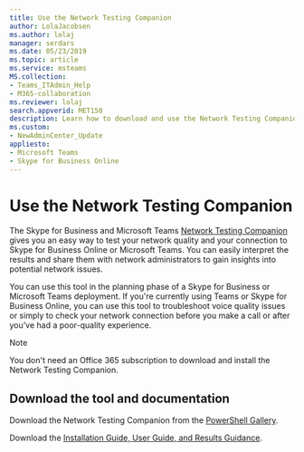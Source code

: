 ```yaml
---
title: Use the Network Testing Companion
author: LolaJacobsen
ms.author: lolaj
manager: serdars
ms.date: 05/23/2019
ms.topic: article
ms.service: msteams
MS.collection: 
- Teams_ITAdmin_Help
- M365-collaboration
ms.reviewer: lolaj
search.appverid: MET150
description: Learn how to download and use the Network Testing Companion tool.
ms.custom:
- NewAdminCenter_Update
appliesto: 
- Microsoft Teams
- Skype for Business Online
---
```


Use the Network Testing Companion
=================================

The Skype for Business and Microsoft Teams [Network Testing Companion](https://www.powershellgallery.com/packages/NetworkTestingCompanion/1.5.4) gives you an easy way to test your network quality and your connection to Skype for Business Online or Microsoft Teams. You can easily interpret the results and share them with network administrators to gain insights into potential network issues.

You can use this tool in the planning phase of a Skype for Business or Microsoft Teams deployment. If you're currently using Teams or Skype for Business Online, you can use this tool to troubleshoot voice quality issues or simply to check your network connection before you make a call or after you’ve had a poor-quality experience.

> [!NOTE]
> You don't need an Office 365 subscription to download and install the Network Testing Companion.

## Download the tool and documentation

Download the Network Testing Companion from the [PowerShell Gallery](https://www.powershellgallery.com/packages/NetworkTestingCompanion/1.5.4).

Download the [Installation Guide, User Guide, and Results Guidance](https://github.com/MicrosoftDocs/OfficeDocs-SkypeForBusiness/blob/live/Teams/downloads/network-testing-companion.zip).